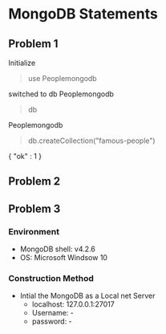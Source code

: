 # MongoDB Statements
## Problem 1

Initialize 

> use Peoplemongodb

switched to db Peoplemongodb

> db

Peoplemongodb

> db.createCollection("famous-people")

{ "ok" : 1 }



## Problem 2
## Problem 3
### Environment
- MongoDB shell: v4.2.6
- OS: Microsoft Windsow 10
### Construction Method
- Intial the MongoDB as a Local net Server
  - localhost: 127.0.0.1:27017
  - Username: - 
  - password: -
